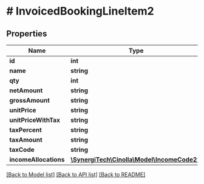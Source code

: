 # # InvoicedBookingLineItem2

## Properties

Name | Type | Description | Notes
------------ | ------------- | ------------- | -------------
**id** | **int** |  |
**name** | **string** |  | [optional]
**qty** | **int** |  | [optional]
**netAmount** | **string** |  | [optional]
**grossAmount** | **string** |  | [optional]
**unitPrice** | **string** |  | [optional]
**unitPriceWithTax** | **string** |  | [optional]
**taxPercent** | **string** |  | [optional]
**taxAmount** | **string** |  | [optional]
**taxCode** | **string** |  | [optional]
**incomeAllocations** | [**\SynergiTech\Cinolla\Model\IncomeCode2[]**](IncomeCode2.md) |  | [optional]

[[Back to Model list]](../../README.md#models) [[Back to API list]](../../README.md#endpoints) [[Back to README]](../../README.md)
